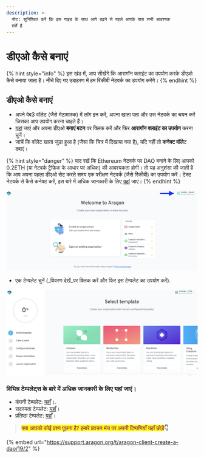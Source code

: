 ```yaml
---
description: >-
  नोट: सुनिश्चित करें कि इस गाइड के साथ आगे बढ़ने से पहले आपके पास सभी आवश्यक
  शर्तें हैं
---
```


# डीएओ कैसे बनाएं

{% hint style="info" %}
इस खंड में, आप सीखेंगे कि आरागॉन क्लाइंट का उपयोग करके डीएओ कैसे बनाया जाता है। नीचे दिए गए उदाहरण में हम रिंकीबी नेटवर्क का उपयोग करेंगे।
{% endhint %}

## डीएओ कैसे बनाएं

* अपने वेब3 वॉलेट (जैसे मेटामास्क) में लॉग इन करें, अपना खाता पता और उस नेटवर्क का चयन करें जिसका आप उपयोग करना चाहते हैं।
* [यहां](https://aragon.org/) जाएं और अपना डीएओ **बनाएं बटन** पर क्लिक करें और फिर **आरागॉन क्लाइंट का उपयोग** करना चुनें।
* जांचें कि वॉलेट खाता जुड़ा हुआ है (जैसा कि चित्र में दिखाया गया है), यदि नहीं तो **कनेक्ट वॉले**ट दबाएं।

{% hint style="danger" %}
याद रखें कि Ethereum नेटवर्क पर DAO बनाने के लिए आपको 0.2ETH (या नेटवर्क ट्रैफ़िक के आधार पर अधिक) की आवश्यकता होगी। तो यह अनुशंसा की जाती है कि आप अपना पहला डीएओ सेट करते समय एक परीक्षण नेटवर्क (जैसे रिंकीबी) का उपयोग करें। टेस्ट नेटवर्क से कैसे कनेक्ट करें, इस बारे में अधिक जानकारी के लिए [यहां](https://app.gitbook.com/o/3h8kxj8geKVXgyMnGbYT/s/qbJnwSlPYXvqQ6buM1wp/) जाएं।
{% endhint %}

![Check the wallet connection.](<../../../.gitbook/assets/Schermata 2022-02-04 alle 18.42.46.png>)

* एक टेम्पलेट चुनें (\_विवरण देखें\_पर क्लिक करें और फिर इस टेम्पलेट का उपयोग करें)_._

![Select the template](<../../../.gitbook/assets/Schermata 2022-02-04 alle 18.41.40.png>)

### विभिन्न टेम्पलेट्स के बारे में अधिक जानकारी के लिए यहां जाएं।

* कंपनी टेम्पलेट: [यहाँ](use-company-template.md)।.
* सदस्यता टेम्पलेट: [यहाँ](https://app.gitbook.com/o/3h8kxj8geKVXgyMnGbYT/s/qbJnwSlPYXvqQ6buM1wp/)।
* प्रतिष्ठा टेम्पलेट: [यहाँ](https://app.gitbook.com/o/3h8kxj8geKVXgyMnGbYT/s/qbJnwSlPYXvqQ6buM1wp/)।



> <mark style="color:purple;">क्या आपको कोई प्रश्न पूछना है? हमारे प्रवचन मंच पर अपनी टिप्पणियाँ यहाँ छोड़ें</mark>**👇**

{% embed url="https://support.aragon.org/t/aragon-client-create-a-dao/19/2" %}
